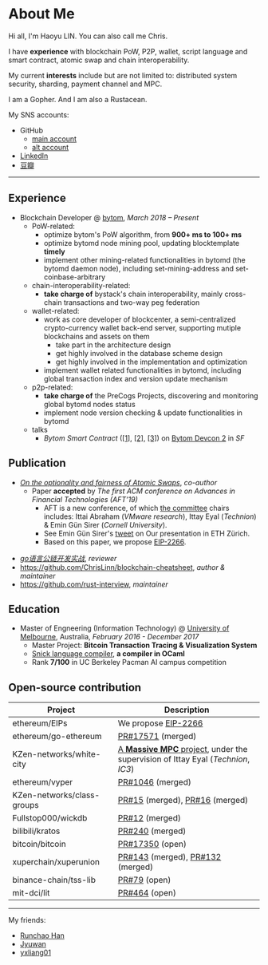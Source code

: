# About Me

<!-- ex_nonav -->
<!-- ex_nolevel -->

Hi all, I'm Haoyu LIN. You can also call me Chris.

I have __experience__ with blockchain PoW, P2P, wallet, script language and smart contract, atomic swap and chain interoperability. 

My current __interests__ include but are not limited to: distributed system security, sharding, payment channel and MPC.

I am a Gopher. And I am also a Rustacean.

My SNS accounts:

+ GitHub
    + [main account](https://github.com/ChrisLinn)
    + [alt account](https://github.com/HAOYUatHZ)
+ [LinkedIn](http://linkedin.com/in/haoyu-lin-239474123)
+ [豆瓣](https://www.douban.com/people/NanderFour/)


--- 

## Experience
+ Blockchain Developer @ [bytom](https://github.com/Bytom/), _March 2018 – Present_
    * PoW-related:
        - optimize bytom's PoW algorithm, from __900+ ms to 100+ ms__
        - optimize bytomd node mining pool, updating blocktemplate __timely__
        - implement other mining-related functionalities in bytomd (the bytomd daemon node), including set-mining-address and set-coinbase-arbitrary
    - chain-interoperability-related:
        - __take charge of__ bystack's chain interoperability, mainly cross-chain transactions and two-way peg federation
    * wallet-related:
        - work as core developer of blockcenter, a semi-centralized crypto-currency wallet back-end server, supporting mutiple blockchains and assets on them
            + take part in the architecture design
            + get highly involved in the database scheme design
            + get highly involved in the implementation and optimization 
        - implement wallet related functionalities in bytomd, including global transaction index and version update mechanism
    * p2p-related:
        * __take charge of__ the PreCogs Projects, discovering and monitoring global bytomd nodes status
        * implement node version checking & update functionalities in bytomd
    + talks
        * _Bytom Smart Contract_ ([[1]](https://twitter.com/Bytom_Official/status/1165402458908061697?s=20), [[2]](https://www.8btc.com/article/469596), [[3]](https://github.com/ChrisLinn/chrislinn.ink/raw/master/img/me/bytom-devcon2/flash.JPG)) on [Bytom Devcon 2](https://github.com/ChrisLinn/chrislinn.ink/raw/master/img/me/bytom-devcon2/agenda.PNG) in _SF_
        <!-- - p2p 层实现节点保持连接? -->

## Publication
+ [_On the optionality and fairness of Atomic Swaps_](https://eprint.iacr.org/2019/896), _co-author_
    + Paper __accepted__ by _The first ACM conference on Advances in Financial Technologies (AFT’19)_
        * AFT is a new conference, of which [the committee](https://aft.acm.org/committees) chairs includes: Ittai Abraham (_VMware research_), Ittay Eyal (_Technion_) & Emin Gün Sirer (_Cornell University_).
        * See Emin Gün Sirer's [tweet](https://twitter.com/el33th4xor/status/1186211608596533248) on Our presentation in ETH Zürich.
        * Based on this paper, we propose [EIP-2266](https://github.com/ethereum/EIPs/blob/master/EIPS/eip-2266.md).
- [_go语言公链开发实战_](https://book.douban.com/subject/34659372/), _reviewer_
- https://github.com/ChrisLinn/blockchain-cheatsheet, _author & maintainer_
- https://github.com/rust-interview, _maintainer_


## Education
+ Master of Engneering (Information Technology) @ [University of Melbourne](https://www.unimelb.edu.au/), Australia, _February 2016 - December 2017_
    * Master Project: __Bitcoin Transaction Tracing & Visualization System__
    * [Snick language compiler](https://github.com/ChrisLinn/COMP90045_2017_SM1), __a compiler in OCaml__
    * Rank __7/100__ in UC Berkeley Pacman AI campus competition

## Open-source contribution

| Project | Description |
| - | - |
| ethereum/EIPs | We propose [EIP-2266](https://github.com/ethereum/EIPs/blob/master/EIPS/eip-2266.md) |
| ethereum/go-ethereum | [PR#17571](https://github.com/ethereum/go-ethereum/pull/17571) (merged) |
| KZen-networks/white-city | [A **Massive MPC** project](https://github.com/KZen-networks/white-city), under the supervision of Ittay Eyal (_Technion_, _IC3_) |
| ethereum/vyper | [PR#1046](https://github.com/ethereum/vyper/pull/1046) (merged) |
| KZen-networks/class-groups | [PR#15](https://github.com/KZen-networks/class-groups/pull/15) (merged), [PR#16](https://github.com/KZen-networks/class-groups/pull/16) (merged) |
| Fullstop000/wickdb | [PR#12](https://github.com/Fullstop000/wickdb/pull/12) (merged) |
| bilibili/kratos | [PR#240](https://github.com/bilibili/kratos/pull/240) (merged) |
| bitcoin/bitcoin | [PR#17350](https://github.com/bitcoin/bitcoin/pull/17350) (open) |
| xuperchain/xuperunion | [PR#143](https://github.com/xuperchain/xuperunion/pull/143) (merged), [PR#132](https://github.com/xuperchain/xuperunion/pull/132) (merged) |
| binance-chain/tss-lib | [PR#79](https://github.com/binance-chain/tss-lib/pull/79) (open) |
| mit-dci/lit | [PR#464](https://github.com/mit-dci/lit/pull/464) (open) |


---

My friends:

+ [Runchao Han](https://github.com/SebastianElvis)
+ [Jyuwan](https://www.douban.com/people/10566855/)
+ [yxliang01](https://github.com/yxliang01)

